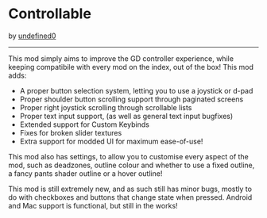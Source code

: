 # Controllable
by [undefined0](user:13351341)

---

This mod simply aims to improve the GD controller experience, while keeping
compatibile with every mod on the index, out of the box! This mod adds:
- A proper button selection system, letting you to use a joystick or d-pad
- Proper shoulder button scrolling support through paginated screens
- Proper right joystick scrolling through scrollable lists
- Proper text input support, (as well as general text input bugfixes)
- Extended support for Custom Keybinds
- Fixes for broken slider textures
- Extra support for modded UI for maximum ease-of-use!

This mod also has settings, to allow you to customise every aspect of the mod,
such as deadzones, outline colour and whether to use a fixed outline, a fancy
pants shader outline or a hover outline!

This mod is still extremely new, and as such still has minor bugs, mostly to do
with checkboxes and buttons that change state when pressed. Android and Mac 
support is functional, but still in the works!
